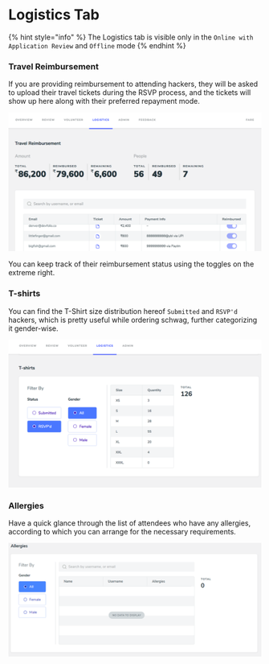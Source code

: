 # Logistics Tab

{% hint style="info" %}
The Logistics tab is visible only in the `Online with Application Review` and `Offline` mode
{% endhint %}

### Travel Reimbursement

If you are providing reimbursement to attending hackers, they will be asked to upload their travel tickets during the RSVP process, and the tickets will show up here along with their preferred repayment mode.

![](../../../.gitbook/assets/image%20%2811%29.png)

You can keep track of their reimbursement status using the toggles on the extreme right.

### T-shirts

You can find the T-Shirt size distribution hereof `Submitted` and `RSVP'd` hackers, which is pretty useful while ordering schwag, further categorizing it gender-wise.

![](../../../.gitbook/assets/image%20%2816%29.png)

### Allergies

Have a quick glance through the list of attendees who have any allergies, according to which you can arrange for the necessary requirements.

![](../../../.gitbook/assets/image%20%2838%29.png)

